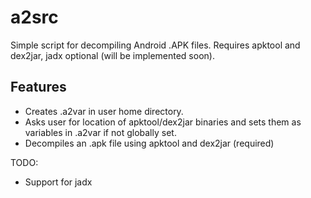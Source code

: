 # a2src
Simple script for decompiling Android .APK files. 
Requires apktool and dex2jar, jadx optional (will be implemented soon).

## Features
- Creates .a2var in user home directory.
- Asks user for location of apktool/dex2jar binaries and sets them as variables in .a2var if not globally set.
- Decompiles an .apk file using apktool and dex2jar (required)

TODO:
- Support for jadx

